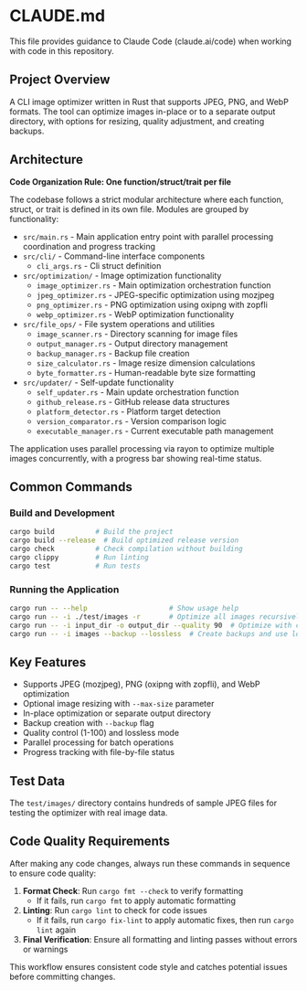 # CLAUDE.md

This file provides guidance to Claude Code (claude.ai/code) when working with code in this repository.

## Project Overview

A CLI image optimizer written in Rust that supports JPEG, PNG, and WebP formats. The tool can optimize images in-place or to a separate output directory, with options for resizing, quality adjustment, and creating backups.

## Architecture

**Code Organization Rule: One function/struct/trait per file**

The codebase follows a strict modular architecture where each function, struct, or trait is defined in its own file. Modules are grouped by functionality:

- `src/main.rs` - Main application entry point with parallel processing coordination and progress tracking
- `src/cli/` - Command-line interface components
  - `cli_args.rs` - Cli struct definition
- `src/optimization/` - Image optimization functionality
  - `image_optimizer.rs` - Main optimization orchestration function
  - `jpeg_optimizer.rs` - JPEG-specific optimization using mozjpeg
  - `png_optimizer.rs` - PNG optimization using oxipng with zopfli
  - `webp_optimizer.rs` - WebP optimization functionality
- `src/file_ops/` - File system operations and utilities
  - `image_scanner.rs` - Directory scanning for image files
  - `output_manager.rs` - Output directory management
  - `backup_manager.rs` - Backup file creation
  - `size_calculator.rs` - Image resize dimension calculations
  - `byte_formatter.rs` - Human-readable byte size formatting
- `src/updater/` - Self-update functionality
  - `self_updater.rs` - Main update orchestration function
  - `github_release.rs` - GitHub release data structures
  - `platform_detector.rs` - Platform target detection
  - `version_comparator.rs` - Version comparison logic
  - `executable_manager.rs` - Current executable path management

The application uses parallel processing via rayon to optimize multiple images concurrently, with a progress bar showing real-time status.

## Common Commands

### Build and Development
```bash
cargo build          # Build the project
cargo build --release  # Build optimized release version
cargo check          # Check compilation without building
cargo clippy         # Run linting
cargo test           # Run tests
```

### Running the Application
```bash
cargo run -- --help                    # Show usage help
cargo run -- -i ./test/images -r       # Optimize all images recursively in test/images
cargo run -- -i input_dir -o output_dir --quality 90  # Optimize with custom quality to output dir
cargo run -- -i images --backup --lossless  # Create backups and use lossless compression
```

## Key Features

- Supports JPEG (mozjpeg), PNG (oxipng with zopfli), and WebP optimization
- Optional image resizing with `--max-size` parameter
- In-place optimization or separate output directory
- Backup creation with `--backup` flag
- Quality control (1-100) and lossless mode
- Parallel processing for batch operations
- Progress tracking with file-by-file status

## Test Data

The `test/images/` directory contains hundreds of sample JPEG files for testing the optimizer with real image data.

## Code Quality Requirements

After making any code changes, always run these commands in sequence to ensure code quality:

1. **Format Check**: Run `cargo fmt --check` to verify formatting
   - If it fails, run `cargo fmt` to apply automatic formatting
2. **Linting**: Run `cargo lint` to check for code issues
   - If it fails, run `cargo fix-lint` to apply automatic fixes, then run `cargo lint` again
3. **Final Verification**: Ensure all formatting and linting passes without errors or warnings

This workflow ensures consistent code style and catches potential issues before committing changes.